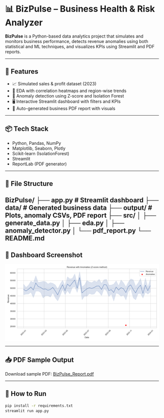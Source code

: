 # 📊 BizPulse – Business Health & Risk Analyzer

**BizPulse** is a Python-based data analytics project that simulates and monitors business performance, detects revenue anomalies using both statistical and ML techniques, and visualizes KPIs using Streamlit and PDF reports.

---

## 🚀 Features

- 📈 Simulated sales & profit dataset (2023)
- 🧪 EDA with correlation heatmaps and region-wise trends
- 🚨 Anomaly detection using Z-score and Isolation Forest
- 🖥️ Interactive Streamlit dashboard with filters and KPIs
- 🧾 Auto-generated business PDF report with visuals

---

## 📦 Tech Stack

- Python, Pandas, NumPy  
- Matplotlib, Seaborn, Plotly  
- Scikit-learn (IsolationForest)  
- Streamlit  
- ReportLab (PDF generator)

---

## 📁 File Structure

BizPulse/
├── app.py # Streamlit dashboard
├── data/ # Generated business data
├── output/ # Plots, anomaly CSVs, PDF report
├── src/
│ ├── generate_data.py
│ ├── eda.py
│ ├── anomaly_detector.py
│ └── pdf_report.py
└── README.md
---

## 📸 Dashboard Screenshot

![dashboard_preview](output/revenue_anomaly_plot.png)

---

## 📥 PDF Sample Output

Download sample PDF: [BizPulse_Report.pdf](output/BizPulse_Report.pdf)

---

## 📌 How to Run

```bash
pip install -r requirements.txt
streamlit run app.py

